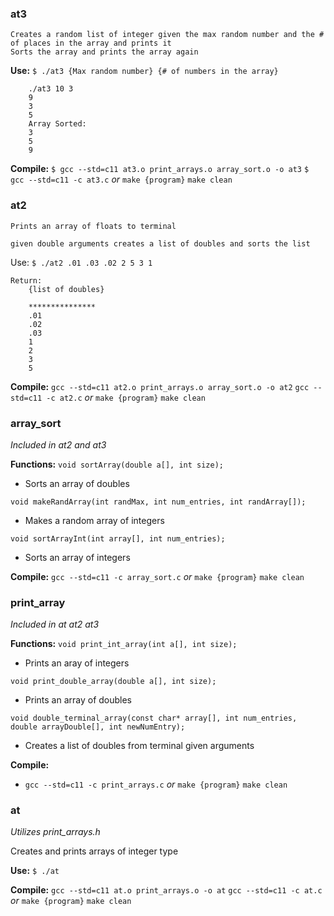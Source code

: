 ### at3
	Creates a random list of integer given the max random number and the # of places in the array and prints it
	Sorts the array and prints the array again
	
**Use:**
`$ ./at3 {Max random number} {# of numbers in the array}`
		
		./at3 10 3
		9
		3
		5
		Array Sorted:
		3
		5
		9
		

**Compile:**
`$ gcc --std=c11 at3.o print_arrays.o array_sort.o -o at3`
`$ gcc --std=c11 -c at3.c`
*or* 
`make {program}`
`make clean`

### at2
	Prints an array of floats to terminal
	
	given double arguments creates a list of doubles and sorts the list
	
Use:
`$ ./at2 .01 .03 .02 2 5 3 1`		
		
	Return:
		{list of doubles}
		
		***************
		.01
		.02
		.03
		1
		2
		3
		5
		
**Compile:**
`gcc --std=c11 at2.o print_arrays.o array_sort.o -o at2`
`gcc --std=c11 -c at2.c`
*or* 
`make {program}`
`make clean`
		
### array_sort
*Included in at2 and at3*
	
**Functions:**
`void sortArray(double a[], int size);`
- Sorts an array of doubles

`void makeRandArray(int randMax, int num_entries, int randArray[]);`
- Makes a random array of integers

`void sortArrayInt(int array[], int num_entries);`
- Sorts an array of integers
			
**Compile:**
`gcc --std=c11 -c array_sort.c`
*or* 
`make {program}`
`make clean`	

### print_array
*Included in at at2 at3*
	
**Functions:**
`void print_int_array(int a[], int size);`
- Prints an aray of integers

`void print_double_array(double a[], int size);`
- Prints an array of doubles

`void double_terminal_array(const char* array[], int num_entries, double arrayDouble[], int newNumEntry);`
- Creates a list of doubles from terminal given arguments
			
		
**Compile:**
- `gcc --std=c11 -c print_arrays.c`
*or* 
`make {program}`
`make clean`	

	
### at
*Utilizes print_arrays.h*

Creates and prints arrays of integer type
	
	
**Use:**
`$ ./at`
	
**Compile:**
`gcc --std=c11 at.o print_arrays.o -o at`
`gcc --std=c11 -c at.c`
*or* 
`make {program}`
`make clean`	


